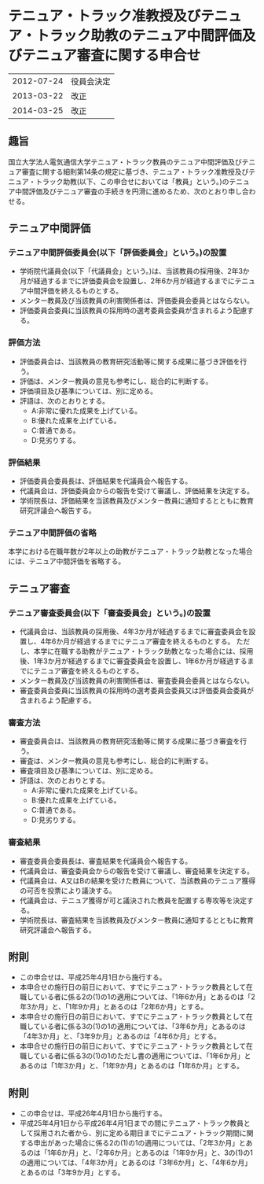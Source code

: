 # テニュア・トラック准教授及びテニュア・トラック助教のテニュア中間評価及びテニュア審査に関する申合せ

|||
|-|-|
|2012-07-24|役員会決定|
|2013-03-22|改正|
|2014-03-25|改正|

## 趣旨
国立大学法人電気通信大学テニュア・トラック教員のテニュア中間評価及びテニュア審査に関する細則第14条の規定に基づき、テニュア・トラック准教授及びテニュア・トラック助教(以下、この申合せにおいては「教員」という。)のテニュア中間評価及びテニュア審査の手続きを円滑に進めるため、次のとおり申し合わせる。

## テニュア中間評価

### テニュア中間評価委員会(以下「評価委員会」という。)の設置
- 学術院代議員会(以下「代議員会」という。)は、当該教員の採用後、2年3か月が経過するまでに評価委員会を設置し、2年6か月が経過するまでにテニュア中間評価を終えるものとする。
- メンター教員及び当該教員の利害関係者は、評価委員会委員とはならない。
- 評価委員会委員に当該教員の採用時の選考委員会委員が含まれるよう配慮する。

### 評価方法
- 評価委員会は、当該教員の教育研究活動等に関する成果に基づき評価を行う。
- 評価は、メンター教員の意見も参考にし、総合的に判断する。
- 評価項目及び基準については、別に定める。
- 評語は、次のとおりとする。
    - A:非常に優れた成果を上げている。
    - B:優れた成果を上げている。
    - C:普通である。
    - D:見劣りする。

### 評価結果
- 評価委員会委員長は、評価結果を代議員会へ報告する。
- 代議員会は、評価委員会からの報告を受けて審議し、評価結果を決定する。
- 学術院長は、評価結果を当該教員及びメンター教員に通知するとともに教育研究評議会へ報告する。

### テニュア中間評価の省略
本学における在職年数が2年以上の助教がテニュア・トラック助教となった場合には、テニュア中間評価を省略する。

## テニュア審査

### テニュア審査委員会(以下「審査委員会」という。)の設置
- 代議員会は、当該教員の採用後、4年3か月が経過するまでに審査委員会を設置し、4年6か月が経過するまでにテニュア審査を終えるものとする。
ただし、本学に在職する助教がテニュア・トラック助教となった場合には、採用後、1年3か月が経過するまでに審査委員会を設置し、1年6か月が経過するまでにテニュア審査を終えるものとする。
- メンター教員及び当該教員の利害関係者は、審査委員会委員とはならない。
- 審査委員会委員に当該教員の採用時の選考委員会委員又は評価委員会委員が含まれるよう配慮する。

### 審査方法
- 審査委員会は、当該教員の教育研究活動等に関する成果に基づき審査を行う。
- 審査は、メンター教員の意見も参考にし、総合的に判断する。
- 審査項目及び基準については、別に定める。
- 評語は、次のとおりとする。
    - A:非常に優れた成果を上げている。
    - B:優れた成果を上げている。
    - C:普通である。
    - D:見劣りする。
### 審査結果
- 審査委員会委員長は、審査結果を代議員会へ報告する。
- 代議員会は、審査委員会からの報告を受けて審議し、審査結果を決定する。
- 代議員会は、A又はBの結果を受けた教員について、当該教員のテニュア獲得の可否を投票により議決する。
- 代議員会は、テニュア獲得が可と議決された教員を配置する専攻等を決定する。
- 学術院長は、審査結果を当該教員及びメンター教員に通知するとともに教育研究評議会へ報告する。

## 附則
- この申合せは、平成25年4月1日から施行する。
- 本申合せの施行日の前日において、すでにテニュア・トラック教員として在職している者に係る2の(1)の1の適用については、「1年6か月」とあるのは「2年3か月」と、「1年9か月」とあるのは「2年6か月」とする。
- 本申合せの施行日の前日において、すでにテニュア・トラック教員として在職している者に係る3の(1)の1の適用については、「3年6か月」とあるのは「4年3か月」と、「3年9か月」とあるのは「4年6か月」とする。
- 本申合せの施行日の前日において、すでにテニュア・トラック教員として在職している者に係る3の(1)の1のただし書の適用については、「1年6か月」とあるのは「1年3か月」と、「1年9か月」とあるのは「1年6か月」とする。

## 附則
- この申合せは、平成26年4月1日から施行する。
- 平成25年4月1日から平成26年4月1日までの間にテニュア・トラック教員として採用された者から、別に定める期日までにテニュア・トラック期間に関する申出があった場合に係る2の(1)の1の適用については、「2年3か月」とあるのは「1年6か月」と、「2年6か月」とあるのは「1年9か月」と、3の(1)の1の適用については、「4年3か月」とあるのは「3年6か月」と、「4年6か月」とあるのは「3年9か月」とする。
